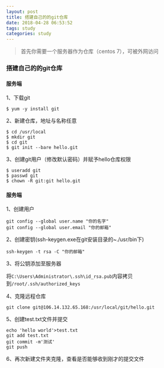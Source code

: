 ```yaml
---
layout: post
title: 搭建自己的的git仓库
date: 2018-04-28 06:53:52
tags: study
categories: study
---
```


>首先你需要一个服务器作为仓库（centos 7），可被外网访问

### 搭建自己的的git仓库

#### 服务端

1、下载git

```
$ yum -y install git   
```

2、新建仓库，地址与名称任意

```
$ cd /usr/local  
$ mkdir git  
$ cd git  
$ git init --bare hello.git  
```

3、创建git用户（修改默认密码）并赋予hello仓库权限

```
$ useradd git      
$ passwd git  
$ chown -R git:git hello.git  
```

#### 服务端

1、创建用户

```
git config --global user.name "你的名字"  
git config --global user.email "你的邮箱"  
```

2、创建密钥(ssh-keygen.exe在git安装目录的~./usr/bin下)

```
ssh-keygen -t rsa -C "你的邮箱"  
```

3、将公钥添加至服务器

将`C:\Users\Administrator\.ssh\id_rsa.pub`内容拷贝到`/root/.ssh/authorized_keys`

4、克隆远程仓库

`git clone git@106.14.132.65.168:/usr/local/git/hello.git`

5、创建test.txt文件并提交

```
echo 'hello world'>test.txt  
git add test.txt  
git commit -m'测试'  
git push  
```

6、再次新建文件夹克隆，查看是否能够收到刚才的提交文件

